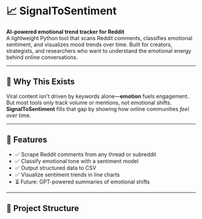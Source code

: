 # 📈 SignalToSentiment

**AI-powered emotional trend tracker for Reddit**  
A lightweight Python tool that scans Reddit comments, classifies emotional sentiment, and visualizes mood trends over time. Built for creators, strategists, and researchers who want to understand the emotional energy behind online conversations.

---

## 🧠 Why This Exists

Viral content isn't driven by keywords alone—**emotion** fuels engagement.  
But most tools only track volume or mentions, not emotional shifts.  
**SignalToSentiment** fills that gap by showing how online communities *feel* over time.

---

## 🔩 Features

- ✅ Scrape Reddit comments from any thread or subreddit
- ✅ Classify emotional tone with a sentiment model
- ✅ Output structured data to CSV
- ✅ Visualize sentiment trends in line charts
- ⏳ Future: GPT-powered summaries of emotional shifts

---

## 📁 Project Structure

